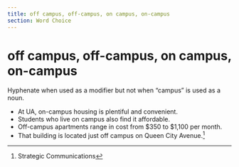 ```yaml
---
title: off campus, off-campus, on campus, on-campus
section: Word Choice
---
```

# off campus, off-campus, on campus, on-campus

Hyphenate when used as a modifier but not when “campus” is used as a noun.

*   At UA, on-campus housing is plentiful and convenient.
*   Students who live on campus also find it affordable.
*   Off-campus apartments range in cost from $350 to $1,100 per month.
*   That building is located just off campus on Queen City Avenue.[^60]


[^60]: Strategic Communications